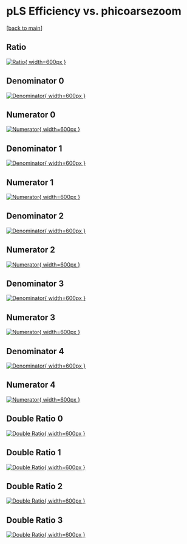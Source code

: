 # pLS Efficiency vs. phicoarsezoom

[[back to main](./)]



## Ratio

[![Ratio](../mtv/var/pLS_loweta_211_0_eff_phicoarsezoom.png){ width=600px }](../mtv/var/pLS_loweta_211_0_eff_phicoarsezoom.pdf)

## Denominator 0

[![Denominator](../mtv/den/pLS_loweta_211_0_eff_phicoarsezoom_den0.png){ width=600px }](../mtv/den/pLS_loweta_211_0_eff_phicoarsezoom_den0.pdf)

## Numerator 0

[![Numerator](../mtv/num/pLS_loweta_211_0_eff_phicoarsezoom_num0.png){ width=600px }](../mtv/num/pLS_loweta_211_0_eff_phicoarsezoom_num0.pdf)

## Denominator 1

[![Denominator](../mtv/den/pLS_loweta_211_0_eff_phicoarsezoom_den1.png){ width=600px }](../mtv/den/pLS_loweta_211_0_eff_phicoarsezoom_den1.pdf)

## Numerator 1

[![Numerator](../mtv/num/pLS_loweta_211_0_eff_phicoarsezoom_num1.png){ width=600px }](../mtv/num/pLS_loweta_211_0_eff_phicoarsezoom_num1.pdf)

## Denominator 2

[![Denominator](../mtv/den/pLS_loweta_211_0_eff_phicoarsezoom_den2.png){ width=600px }](../mtv/den/pLS_loweta_211_0_eff_phicoarsezoom_den2.pdf)

## Numerator 2

[![Numerator](../mtv/num/pLS_loweta_211_0_eff_phicoarsezoom_num2.png){ width=600px }](../mtv/num/pLS_loweta_211_0_eff_phicoarsezoom_num2.pdf)

## Denominator 3

[![Denominator](../mtv/den/pLS_loweta_211_0_eff_phicoarsezoom_den3.png){ width=600px }](../mtv/den/pLS_loweta_211_0_eff_phicoarsezoom_den3.pdf)

## Numerator 3

[![Numerator](../mtv/num/pLS_loweta_211_0_eff_phicoarsezoom_num3.png){ width=600px }](../mtv/num/pLS_loweta_211_0_eff_phicoarsezoom_num3.pdf)

## Denominator 4

[![Denominator](../mtv/den/pLS_loweta_211_0_eff_phicoarsezoom_den4.png){ width=600px }](../mtv/den/pLS_loweta_211_0_eff_phicoarsezoom_den4.pdf)

## Numerator 4

[![Numerator](../mtv/num/pLS_loweta_211_0_eff_phicoarsezoom_num4.png){ width=600px }](../mtv/num/pLS_loweta_211_0_eff_phicoarsezoom_num4.pdf)

## Double Ratio 0

[![Double Ratio](../mtv/ratio/pLS_loweta_211_0_eff_phicoarsezoom_ratio0.png){ width=600px }](../mtv/ratio/pLS_loweta_211_0_eff_phicoarsezoom_ratio0.pdf)

## Double Ratio 1

[![Double Ratio](../mtv/ratio/pLS_loweta_211_0_eff_phicoarsezoom_ratio1.png){ width=600px }](../mtv/ratio/pLS_loweta_211_0_eff_phicoarsezoom_ratio1.pdf)

## Double Ratio 2

[![Double Ratio](../mtv/ratio/pLS_loweta_211_0_eff_phicoarsezoom_ratio2.png){ width=600px }](../mtv/ratio/pLS_loweta_211_0_eff_phicoarsezoom_ratio2.pdf)

## Double Ratio 3

[![Double Ratio](../mtv/ratio/pLS_loweta_211_0_eff_phicoarsezoom_ratio3.png){ width=600px }](../mtv/ratio/pLS_loweta_211_0_eff_phicoarsezoom_ratio3.pdf)

